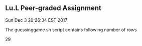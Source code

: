 ## Lu.L Peer-graded Assignment

Sun Dec  3 20:26:34 EST 2017

The guessinggame.sh script contains following number of rows

29
